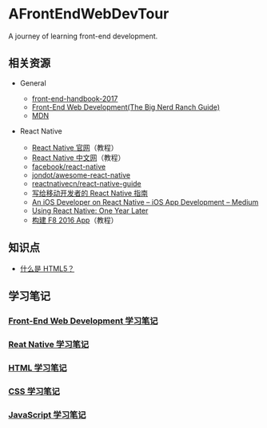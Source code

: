 # AFrontEndWebDevTour
A journey of learning front-end development.


## 相关资源

- General
  - [front-end-handbook-2017](https://github.com/xitu/front-end-handbook-2017)
  - [Front-End Web Development(The Big Nerd Ranch Guide)](https://www.amazon.com/Front-End-Web-Development-Ranch-Guides/dp/0134433947)
  - [MDN](https://developer.mozilla.org/zh-CN/)

- React Native
  - [React Native 官网](https://facebook.github.io/react-native/)（教程）
  - [React Native 中文网](http://reactnative.cn)（教程）
  - [facebook/react-native](https://github.com/facebook/react-native/)
  - [jondot/awesome-react-native](https://github.com/jondot/awesome-react-native)
  - [reactnativecn/react-native-guide](https://github.com/reactnativecn/react-native-guide)
  - [写给移动开发者的 React Native 指南](http://www.jianshu.com/p/b88944250b25)
  - [An iOS Developer on React Native – iOS App Development – Medium](https://medium.com/ios-os-x-development/an-ios-developer-on-react-native-1f24786c29f0)
  - [Using React Native: One Year Later](https://medium.com/m/global-identity?redirectUrl=https://blog.discordapp.com/using-react-native-one-year-later-91fd5e949933)
  - [构建 F8 2016 App](https://f8-app.liaohuqiu.net/#content)（教程）

## 知识点
- [什么是 HTML5？](https://developer.mozilla.org/zh-CN/docs/Web/Guide/HTML/HTML)

## 学习笔记
### [Front-End Web Development 学习笔记](https://github.com/ShannonChenCHN/AFrontEndWebDevTour/blob/master/front-end-dev-book/README.md)
### [Reat Native 学习笔记](https://github.com/ShannonChenCHN/AFrontEndWebDevTour/blob/master/React-Native/README.md)
### [HTML 学习笔记](https://github.com/ShannonChenCHN/AFrontEndWebDevTour/blob/master/learning-notes/HTML-learning-notes.md)
### [CSS 学习笔记](https://github.com/ShannonChenCHN/AFrontEndWebDevTour/blob/master/learning-notes/CSS-learning-notes.md)
### [JavaScript 学习笔记](https://github.com/ShannonChenCHN/AFrontEndWebDevTour/blob/master/learning-notes/JavaScript-learning-notes.md)

